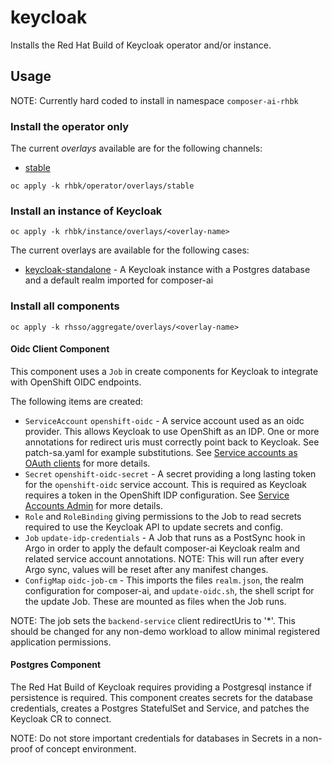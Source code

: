 # keycloak

Installs the Red Hat Build of Keycloak operator and/or instance.

## Usage

NOTE: Currently hard coded to install in namespace `composer-ai-rhbk`

### Install the operator only

The current *overlays* available are for the following channels:

* [stable](operator/overlays/stable)

```
oc apply -k rhbk/operator/overlays/stable
```


### Install an instance of Keycloak

```
oc apply -k rhbk/instance/overlays/<overlay-name>
```
The current overlays are available for the following cases:

* [keycloak-standalone](instance/overlays/keycloak-standalone) - A Keycloak instance with a Postgres database and a default realm imported for composer-ai

### Install all components

```
oc apply -k rhsso/aggregate/overlays/<overlay-name>
```

#### Oidc Client Component

This component uses a `Job` in create components for Keycloak to integrate with OpenShift OIDC endpoints.  

The following items are created:
* `ServiceAccount` `openshift-oidc` - A service account used as an oidc provider.  This allows Keycloak to use OpenShift as an IDP.  One or more annotations for redirect uris must correctly point back to Keycloak. See patch-sa.yaml for example substitutions. See [Service accounts as OAuth clients](https://docs.redhat.com/en/documentation/openshift_container_platform/4.16/html/authentication_and_authorization/using-service-accounts-as-oauth-client#service-accounts-as-oauth-clients_using-service-accounts-as-oauth-client) for more details.  
* `Secret` `openshift-oidc-secret` - A secret providing a long lasting token for the `openshift-oidc` service account.  This is required as Keycloak requires a token in the OpenShift IDP configuration.  See [Service Accounts Admin](https://kubernetes.io/docs/reference/access-authn-authz/service-accounts-admin/#create-token) for more details.
* `Role` and `RoleBinding` giving permissions to the Job to read secrets required to use the Keycloak API to update secrets and config.
* `Job` `update-idp-credentials` - A Job that runs as a PostSync hook in Argo in order to apply the default composer-ai Keycloak realm and related service account annotations. NOTE: This will run after every Argo sync, values will be reset after any manifest changes. 
* `ConfigMap` `oidc-job-cm` - This imports the files `realm.json`, the realm configuration for composer-ai, and `update-oidc.sh`, the shell script for the update Job.  These are mounted as files when the Job runs.

NOTE: The job sets the `backend-service` client redirectUris to '*'.  This should be changed for any non-demo workload to allow minimal registered application permissions. 

#### Postgres Component

The Red Hat Build of Keycloak requires providing a Postgresql instance if persistence is required.  This component creates secrets for the database credentials, creates a Postgres StatefulSet and Service, and patches the Keycloak CR to connect. 

NOTE: Do not store important credentials for databases in Secrets in a non-proof of concept environment.